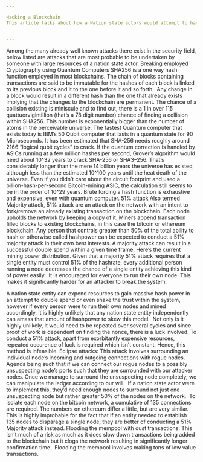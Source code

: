 ```yaml
---

Hacking a Blockchain
This article talks about how a Nation state actors would attempt to hack or gain control of a bitcoin or an ethereum blockchain.


---
```


Among the many already well known attacks there exist in the security field, below listed are attacks that are most probable to be undertaken by someone with large resources of a nation state actor.
Breaking employed Cryptography using Quantum Computers
SHA256 is a one way hash function employed in most blockchains. The chain of blocks containing transactions are said to be immutable for the hashes of each block is linked to its previous block and it to the one before it and so forth. 
Any change in a block would result in a different hash than the one that already exists implying that the changes to the blockchain are permanent.
The chance of a collision existing is miniscule and to find out, there is a 1 in over 115 quattuorvigintillion (that’s a 78 digit number) chance of finding a collision within SHA256.
This number is exponentially bigger than the number of atoms in the perceivable universe. The fastest Quantum computer that exists today is IBM’s 50 Qubit computer that lasts in a quantum state for 90 Microseconds.
It has been estimated that SHA-256 needs roughly around 2166 “logical qubit cycles” to crack.
If the quantum correction is handled by ASICs running at a few million hashes per second, Grover’s algorithm would need about 10^32 years to crack SHA-256 or SHA3–256.
That’s considerably longer than the mere 14 billion years the universe has existed, although less than the estimated 10^100 years until the heat death of the universe. Even if you didn’t care about the circuit footprint and used a billion-hash-per-second Bitcoin-mining ASIC, the calculation still seems to be in the order of 10^29 years.
Brute forcing a hash function is exhaustive and expensive, even with quantum computer.
51% attack
Also termed Majority attack, 51% attack are an attack on the network with an intent to fork/remove an already existing transaction on the blockchain.
Each node upholds the network by keeping a copy of it.
Miners append transaction filled blocks to existing blockchains, in this case the bitcoin or ethereum blockchain. Any person that controls greater than 50% of the total ability to hash or otherwise called hashpower can be expected to conduct a 51% majority attack in their own best interests.
A majority attack can result in a successful double spend within a given time frame.
Here’s the current mining power distribution.
Given that a majority 51% attack requires that a single entity must control 51% of the hashrate, every additional person running a node decreases the chance of a single entity achieving this kind of power easily. 
It is encouraged for everyone to run their own node. This makes it significantly harder for an attacker to break the system.


A nation state entity can expend resources to gain massive hash power in an attempt to double spend or even shake the trust within the system, however if every person were to run their own nodes and mined accordingly, it is highly unlikely that any nation state entity independently can amass that amount of hashpower to skew this model. 
Not only is it highly unlikely, it would need to be repeated over several cycles and since proof of work is dependent on finding the nonce, there is a luck involved. To conduct a 51% attack, apart from exorbitantly expensive resources, repeated occurence of luck is required which isn’t constant.
Hence, this method is infeasible.
Eclipse attacks:
This attack involves surrounding an individual node’s incoming and outgoing connections with rogue nodes.
Agenda being such that if we can connect our rogue nodes to a possibly unsuspecting node’s ports such that they are surrounded with our attacker nodes. Once we manage to surround the unsuspecting node completely, we can manipulate the ledger according to our will.
 If a nation state actor were to implement this, they’d need enough nodes to surround not just one unsuspecting node but rather greater 50% of the nodes on the network. 
To isolate each node on the bitcoin network, a cumulative of 135 connections are required. The numbers on ethereum differ a little, but are very similar.
This is highly improbable for the fact that if an entity needed to establish 135 nodes to disparage a single node, they are better of conducting a 51% Majority attack instead.
Flooding the mempool with dust transactions:
This isn’t much of a risk as much as it does slow down transactions being added to the blockchain but it clogs the network resulting in significantly longer confirmation time. 
Flooding the mempool involves making tons of low value transactions.
